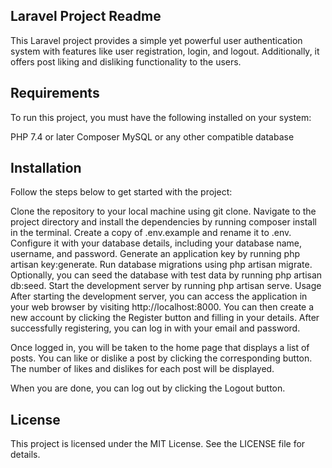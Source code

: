 ## Laravel Project Readme
This Laravel project provides a simple yet powerful user authentication system with features like user registration, login, and logout. Additionally, it offers post liking and disliking functionality to the users.

## Requirements
To run this project, you must have the following installed on your system:

PHP 7.4 or later
Composer
MySQL or any other compatible database

## Installation
Follow the steps below to get started with the project:

Clone the repository to your local machine using git clone.
Navigate to the project directory and install the dependencies by running composer install in the terminal.
Create a copy of .env.example and rename it to .env. Configure it with your database details, including your database name, username, and password.
Generate an application key by running php artisan key:generate.
Run database migrations using php artisan migrate.
Optionally, you can seed the database with test data by running php artisan db:seed.
Start the development server by running php artisan serve.
Usage
After starting the development server, you can access the application in your web browser by visiting http://localhost:8000. You can then create a new account by clicking the Register button and filling in your details. After successfully registering, you can log in with your email and password.

Once logged in, you will be taken to the home page that displays a list of posts. You can like or dislike a post by clicking the corresponding button. The number of likes and dislikes for each post will be displayed.

When you are done, you can log out by clicking the Logout button.

## License
This project is licensed under the MIT License. See the LICENSE file for details.